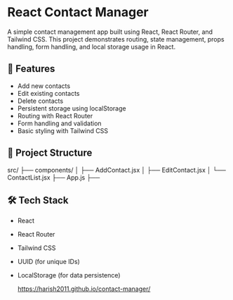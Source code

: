 # React Contact Manager

A simple contact management app built using React, React Router, and Tailwind CSS. This project demonstrates routing, state management, props handling, form handling, and local storage usage in React.

## 🚀 Features

- Add new contacts
- Edit existing contacts
- Delete contacts
- Persistent storage using localStorage
- Routing with React Router
- Form handling and validation
- Basic styling with Tailwind CSS

## 📁 Project Structure

src/ ├── components/ │ ├── AddContact.jsx │ ├── EditContact.jsx │ └── ContactList.jsx ├── App.js ├──

## 🛠 Tech Stack

- React
- React Router
- Tailwind CSS
- UUID (for unique IDs)
- LocalStorage (for data persistence)

  https://harish2011.github.io/contact-manager/
